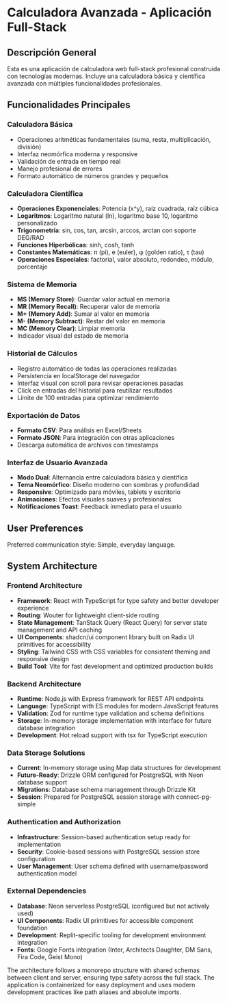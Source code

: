 # Calculadora Avanzada - Aplicación Full-Stack

## Descripción General

Esta es una aplicación de calculadora web full-stack profesional construida con tecnologías modernas. Incluye una calculadora básica y científica avanzada con múltiples funcionalidades profesionales.

## Funcionalidades Principales

### Calculadora Básica
- Operaciones aritméticas fundamentales (suma, resta, multiplicación, división)
- Interfaz neomórfica moderna y responsive
- Validación de entrada en tiempo real
- Manejo profesional de errores
- Formato automático de números grandes y pequeños

### Calculadora Científica
- **Operaciones Exponenciales**: Potencia (x^y), raíz cuadrada, raíz cúbica
- **Logaritmos**: Logaritmo natural (ln), logaritmo base 10, logaritmo personalizado
- **Trigonometría**: sin, cos, tan, arcsin, arccos, arctan con soporte DEG/RAD
- **Funciones Hiperbólicas**: sinh, cosh, tanh
- **Constantes Matemáticas**: π (pi), e (euler), φ (golden ratio), τ (tau)
- **Operaciones Especiales**: factorial, valor absoluto, redondeo, módulo, porcentaje

### Sistema de Memoria
- **MS (Memory Store)**: Guardar valor actual en memoria
- **MR (Memory Recall)**: Recuperar valor de memoria
- **M+ (Memory Add)**: Sumar al valor en memoria
- **M- (Memory Subtract)**: Restar del valor en memoria
- **MC (Memory Clear)**: Limpiar memoria
- Indicador visual del estado de memoria

### Historial de Cálculos
- Registro automático de todas las operaciones realizadas
- Persistencia en localStorage del navegador
- Interfaz visual con scroll para revisar operaciones pasadas
- Click en entradas del historial para reutilizar resultados
- Límite de 100 entradas para optimizar rendimiento

### Exportación de Datos
- **Formato CSV**: Para análisis en Excel/Sheets
- **Formato JSON**: Para integración con otras aplicaciones
- Descarga automática de archivos con timestamps

### Interfaz de Usuario Avanzada
- **Modo Dual**: Alternancia entre calculadora básica y científica
- **Tema Neomórfico**: Diseño moderno con sombras y profundidad
- **Responsive**: Optimizado para móviles, tablets y escritorio
- **Animaciones**: Efectos visuales suaves y profesionales
- **Notificaciones Toast**: Feedback inmediato para el usuario

## User Preferences

Preferred communication style: Simple, everyday language.

## System Architecture

### Frontend Architecture
- **Framework**: React with TypeScript for type safety and better developer experience
- **Routing**: Wouter for lightweight client-side routing
- **State Management**: TanStack Query (React Query) for server state management and API caching
- **UI Components**: shadcn/ui component library built on Radix UI primitives for accessibility
- **Styling**: Tailwind CSS with CSS variables for consistent theming and responsive design
- **Build Tool**: Vite for fast development and optimized production builds

### Backend Architecture
- **Runtime**: Node.js with Express framework for REST API endpoints
- **Language**: TypeScript with ES modules for modern JavaScript features
- **Validation**: Zod for runtime type validation and schema definitions
- **Storage**: In-memory storage implementation with interface for future database integration
- **Development**: Hot reload support with tsx for TypeScript execution

### Data Storage Solutions
- **Current**: In-memory storage using Map data structures for development
- **Future-Ready**: Drizzle ORM configured for PostgreSQL with Neon database support
- **Migrations**: Database schema management through Drizzle Kit
- **Session**: Prepared for PostgreSQL session storage with connect-pg-simple

### Authentication and Authorization
- **Infrastructure**: Session-based authentication setup ready for implementation
- **Security**: Cookie-based sessions with PostgreSQL session store configuration
- **User Management**: User schema defined with username/password authentication model

### External Dependencies
- **Database**: Neon serverless PostgreSQL (configured but not actively used)
- **UI Components**: Radix UI primitives for accessible component foundation
- **Development**: Replit-specific tooling for development environment integration
- **Fonts**: Google Fonts integration (Inter, Architects Daughter, DM Sans, Fira Code, Geist Mono)

The architecture follows a monorepo structure with shared schemas between client and server, ensuring type safety across the full stack. The application is containerized for easy deployment and uses modern development practices like path aliases and absolute imports.